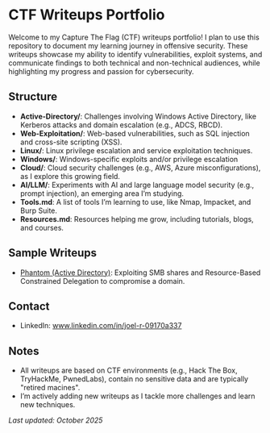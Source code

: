 # CTF Writeups Portfolio

Welcome to my Capture The Flag (CTF) writeups portfolio! I plan to use this repository to document my learning journey in offensive security. These writeups showcase my ability to identify vulnerabilities, exploit systems, and communicate findings to both technical and non-technical audiences, while highlighting my progress and passion for cybersecurity.

## Structure
- **Active-Directory/**: Challenges involving Windows Active Directory, like Kerberos attacks and domain escalation (e.g., ADCS, RBCD).
- **Web-Exploitation/**: Web-based vulnerabilities, such as SQL injection and cross-site scripting (XSS).
- **Linux/**: Linux privilege escalation and service exploitation techniques.
- **Windows/**: Windows-specific exploits and/or privilege escalation
- **Cloud/**: Cloud security challenges (e.g., AWS, Azure misconfigurations), as I explore this growing field.
- **AI/LLM/**: Experiments with AI and large language model security (e.g., prompt injection), an emerging area I’m studying.
- **Tools.md**: A list of tools I’m learning to use, like Nmap, Impacket, and Burp Suite.
- **Resources.md**: Resources helping me grow, including tutorials, blogs, and courses.

## Sample Writeups
- [Phantom (Active Directory)](Active-Directory/Phantom/Phantom_Writeup): Exploiting SMB shares and Resource-Based Constrained Delegation to compromise a domain.

## Contact
- LinkedIn: www.linkedin.com/in/joel-r-09170a337 

## Notes
- All writeups are based on CTF environments (e.g., Hack The Box, TryHackMe, PwnedLabs), contain no sensitive data and are typically "retired macines".
- I’m actively adding new writeups as I tackle more challenges and learn new techniques.

*Last updated: October 2025*
